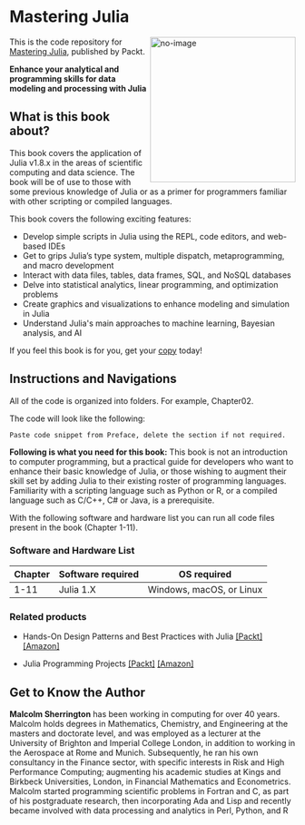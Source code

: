 # Mastering Julia

<a href="https://www.packtpub.com/product/mastering-julia-second-edition/9781805129790"><img src="https://content.packt.com/B21060/cover_image_small.jpg" alt="no-image" height="256px" align="right"></a>

This is the code repository for [Mastering Julia](https://www.packtpub.com/product/mastering-julia-second-edition/9781805129790), published by Packt.

**Enhance your analytical and programming skills for data modeling and processing with Julia**

## What is this book about?
This book covers the application of Julia v1.8.x in the areas of scientific computing and data science. The book will be of use to those with some previous knowledge of Julia or as a primer for programmers familiar with other scripting or compiled languages.

This book covers the following exciting features:
* Develop simple scripts in Julia using the REPL, code editors, and web-based IDEs
* Get to grips Julia’s type system, multiple dispatch, metaprogramming, and macro development
* Interact with data files, tables, data frames, SQL, and NoSQL databases
* Delve into statistical analytics, linear programming, and optimization problems
* Create graphics and visualizations to enhance modeling and simulation in Julia
* Understand Julia's main approaches to machine learning, Bayesian analysis, and AI

If you feel this book is for you, get your [copy](https://www.amazon.com/Mastering-Julia-analytical-programming-processing/dp/1805129791/ref=sr_1_1?crid=SORTAF1XG4TP&keywords=Mastering+Julia&qid=1705575656&sprefix=mastering+jul%2Caps%2C308&sr=8-1) today!


## Instructions and Navigations
All of the code is organized into folders. For example, Chapter02.

The code will look like the following:
```
Paste code snippet from Preface, delete the section if not required.

```

**Following is what you need for this book:**
This book is not an introduction to computer programming, but a practical guide for developers who want to enhance their basic knowledge of Julia, or those wishing to augment their skill set by adding Julia to their existing roster of programming languages. Familiarity with a scripting language such as Python or R, or a compiled language such as C/C++, C# or Java, is a prerequisite.

With the following software and hardware list you can run all code files present in the book (Chapter 1-11).
### Software and Hardware List
| Chapter | Software required | OS required |
| -------- | ------------------------------------ | ----------------------------------- |
| 1-11 | Julia 1.X | Windows, macOS, or Linux |


### Related products
* Hands-On Design Patterns and Best Practices with Julia [[Packt]](https://www.packtpub.com/product/hands-on-design-patterns-and-best-practices-with-julia/9781838648817) [[Amazon]](https://www.amazon.com/Hands-Design-Patterns-Julia-comprehensive/dp/183864881X/ref=sr_1_1?crid=1Z9LF0SE2EQFL&keywords=hands-on-design-patterns-and-best-practices-with-julia&qid=1705575998&sprefix=%2Caps%2C290&sr=8-1)

* Julia Programming Projects [[Packt]](https://www.packtpub.com/product/julia-programming-projects/9781788292740) [[Amazon]](https://www.amazon.com/Julia-1-0-Example-Adrian-Salceanu-ebook/dp/B076WWYYCC/ref=sr_1_1?crid=23YOU21CN49LX&keywords=Julia+Programming+Projects&qid=1705576041&sprefix=hands-on-design-patterns-and-best-practices-with-julia%2Caps%2C315&sr=8-1)

## Get to Know the Author
**Malcolm Sherrington**
has been working in computing for over 40 years. Malcolm holds degrees in Mathematics, Chemistry, and Engineering at the masters and doctorate level, and was employed as a lecturer at the University of Brighton and Imperial College London, in addition to working in the Aerospace at Rome and Munich. Subsequently, he ran his own consultancy in the Finance sector, with specific interests in Risk and High Performance Computing; augmenting his academic studies at Kings and Birkbeck Universities, London, in Financial Mathematics and Econometrics. Malcolm started programming scientific problems in Fortran and C, as part of his postgraduate research, then incorporating Ada and Lisp and recently became involved with data processing and analytics in Perl, Python, and R	

